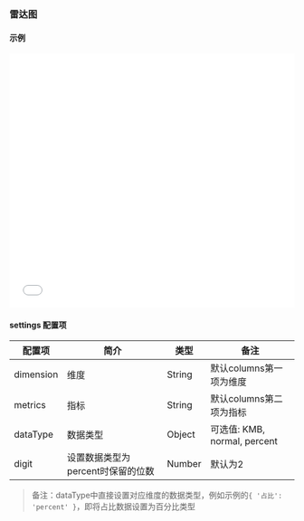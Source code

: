 ### 雷达图

#### 示例

<iframe width="100%" height="450" src="//jsfiddle.net/vue_echarts/jww5fqs8/3/embedded/result,html,js/?bodyColor=fff" allowfullscreen="allowfullscreen" frameborder="0"></iframe>

#### settings 配置项

| 配置项 | 简介 | 类型 | 备注 |
| --- | --- | --- | --- |
| dimension | 维度 | String | 默认columns第一项为维度 |
| metrics | 指标 | String | 默认columns第二项为指标 |
| dataType | 数据类型 | Object | 可选值: KMB, normal, percent |
| digit | 设置数据类型为percent时保留的位数 | Number | 默认为2 |

> 备注：dataType中直接设置对应维度的数据类型，例如示例的`{ '占比': 'percent' }`，即将占比数据设置为百分比类型
